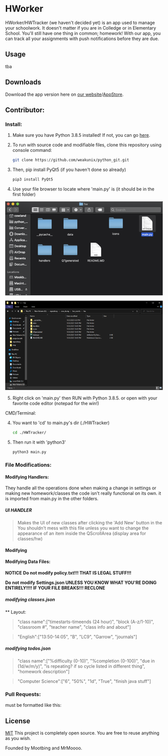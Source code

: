 # HWorker

HWorker/HWTracker (we haven't decided yet) is an app used to manage your schoolwork. It doesn't matter if you are in Colledge or in Elementary School. You'll still have one thing in common; homework! With our app, you can track all your assignments with push notifications before they are due. 

## Usage

tba

## Downloads

Download the app version here on [our website]()/[AppStore](). 

## Contributor:
### Install:

1. Make sure you have Python 3.8.5 installed! If not, you can go [here](https://www.python.org/downloads/).

2. To run with source code and modifiable files, clone this repository using console command:

    ```bash
    git clone https://github.com/weakunix/python_git.git
    ```

3. Then, pip install PyQt5 (if you haven't done so already)

    ```bash
    pip3 install PyQt5
    ```

4. Use your file browser to locate where 'main.py' is (it should be in the first folder) 

![MAC](https://raw.githubusercontent.com/weakunix/python_git/master/live_events/hw/icons/support/macHelp.PNG)

![WINDOWS](https://raw.githubusercontent.com/weakunix/python_git/master/live_events/hw/icons/support/windowshelp.PNG)

5. Right click on 'main.py' then RUN with Python 3.8.5. or open with your favorite code editor (notepad for the win!)

CMD/Terminal:

4. You want to 'cd' to main.py's dir (./HWTracker)

    ```bash
    cd ./HWTracker/
    ```

5. Then run it with 'python3'

    ```bash
    python3 main.py
    ```
    
### File Modifications:

#### Modifying Handlers:

They handle all the operations done when making a change in settings or making new homework/classes
the code isn't really functional on its own. it is imported from main.py in the other folders.

##### UI HANDLER
> Makes the UI of new classes after clicking the 'Add New' button in the
> You shouldn't mess with this file unless you want to change the appearance of an item inside the QScrollArea (display area for classes/hw)

#### Modifying 

#### Modifying Data Files:

**NOTICE**
**Do not modify policy.txt!!! THAT IS LEGAL STUFF!!!**

**Do not modify Settings.json UNLESS YOU KNOW WHAT YOU'RE DOING ENTIRELY!!!! IF YOUR FILE BREAKS!!! RECLONE**

##### modifying classes.json
** Layout: 
> "class name":["timestarts-timeends (24 hour)", "block (A-z/1-10)", "classroom #", "teacher name", "class info and about"]

> "English":["13:50-14:05", "B", "LC9", "Garrow", "journals"]

##### modifying todos.json
> "class name":["%difficulty (0-10)", "%completion (0-100)", "due in (1d/w/m/y)", "is repeating? if so cycle listed in different thing", "homework description"]

> "Computer Science":["6", "50%", "1d", "True", "finish java stuff"]

### Pull Requests:

must be formatted like this:

## License
[MIT](https://choosealicense.com/licenses/mit/)
This project is completely open source. You are free to reuse anything as you wish. 

Founded by Mootbing and MrMoooo.
